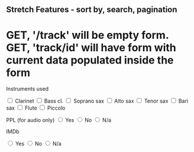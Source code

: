 ## Stretch Features - sort by, search, pagination

# GET, '/track' will be empty form. GET, 'track/id' will have form with current data populated inside the form

<p>Instruments used</p>
<input type="checkbox" name="clarinet" />
<label for="clarinet">Clarinet</label>
<input type="checkbox" name="bassCl" />
<label for="clarinet">Bass cl.</label>
<input type="checkbox" name="soprano" />
<label for="clarinet">Soprano sax</label>
<input type="checkbox" name="alto" />
<label for="clarinet">Alto sax</label>
<input type="checkbox" name="tenor" />
<label for="clarinet">Tenor sax</label>
<input type="checkbox" name="bari" />
<label for="clarinet">Bari sax</label>
<input type="checkbox" name="flute" />
<label for="clarinet">Flute</label>
<input type="checkbox" name="piccolo" />
<label for="clarinet">Piccolo</label>

<p>PPL (for audio only)</>
<input type="radio" name="ppl" value="yes">
<label for="ppl">Yes</label>
<input type="radio" name="ppl" value="no">
<label for="ppl">No</label>
<input type="radio" name="ppl" value="notApplicable">
<label for="ppl">N/a</label>

<p>IMDb</p>
<input type="radio" name="imdb" value="yes">
<label for="imdb">Yes</label>
<input type="radio" name="imdb" value="no">
<label for="imdb">No</label>
<input type="radio" name="imdb" value="notApplicable">
<label for="imdb">N/a</label>
